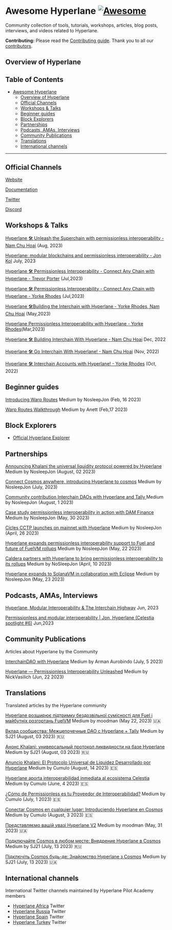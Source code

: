 
# Awesome Hyperlane [![Awesome](https://awesome.re/badge.svg)](https://awesome.re)
Community collection of tools, tutorials, workshops, articles, blog posts, interviews, and videos related to Hyperlane.

**Contributing:**
Please read the [Contributing guide](./CONTRIBUTING.md). Thank you to all our [contributors](https://github.com/hyperlane-xyz/Awesome-Hyperlane/graphs/contributors).

## Overview of Hyperlane 

## Table of Contents 
- [Awesome Hyperlane ](#awesome-hyperlane-)
  - [Overview of Hyperlane](#overview-of-hyperlane)
  - [Official Channels](#official-channels)
  - [Workshops \& Talks](#workshops--talks)
  - [Beginner guides](#beginner-guides)
  - [Block Explorers](#block-explorers)
  - [Partnerships](#partnerships)
  - [Podcasts, AMAs, Interviews](#podcasts-amas-interviews)
  - [Community Publications](#community-publications)
  - [Translations](#translations)
  - [International channels](#international-channels)
--------------

## Official Channels
[Website](https://www.hyperlane.xyz/)

[Documentation](https://docs.hyperlane.xyz/)

[Twitter](https://twitter.com/Hyperlane_xyz)

[Discord](https://discord.com/invite/hyperlane)

## Workshops & Talks
[Hyperlane 🛠️ Unleash the Superchain with permissionless interoperability - Nam Chu Hoai](https://www.youtube.com/watch?v=B50UPSpOZik&ab_channel=ETHGlobal) (Aug, 2023)

[Hyperlane: modular blockchains and permissionless interoperability - Jon Kol](https://www.youtube.com/watch?v=VHRmln0Wj1o&ab_channel=Celestia) July, 2023

[Hyperlane 🛠️ Permissionless Interoperability - Connect Any Chain with Hyperlane - Trevor Porter](https://www.youtube.com/watch?v=Y22FCnkaND8&ab_channel=ETHGlobal) (Jul,2023)

[Hyperlane 🛠️ Permissionless Interoperability - Connect Any Chain with Hyperlane - Yorke Rhodes](https://www.youtube.com/watch?v=cc7tF9HbQAw&ab_channel=ETHGlobal) (Jul,2023)

[Hyperlane 🛠Building the Interchain with Hyperlane - Yorke Rhodes, Nam Chu Hoai](https://www.youtube.com/watch?v=laFC83-RHZQ&ab_channel=ETHGlobal) (May,2023)

[Hyperlane Permissionless Interoperability with Hyperlane - Yorke Rhodes](https://www.youtube.com/watch?v=NpCOi7iZhHI&ab_channel=ETHGlobal)(Mar,2023)

[Hyperlane 🛠 Building Interchain With Hyperlane - Nam Chu Hoai](https://www.youtube.com/watch?v=lojX6gLhXnc&ab_channel=ETHGlobal) Dec, 2022

[Hyperlane 🛠 Go Interchain With Hyperlane! - Nam Chu Hoai](https://www.youtube.com/watch?v=d_4zLReh1uk&ab_channel=ETHGlobal) (Nov, 2022)

[Hyperlane 🛠 Interchain Accounts with Hyperlane! - Yorke Rhodes](https://www.youtube.com/watch?v=JjcweMKUnJE&ab_channel=ETHGlobal) (Oct, 2022)


## Beginner guides

[Introducing Warp Routes](https://medium.com/hyperlane/introducing-warp-routes-d195416e5e90) Medium by NosleepJon (Feb, 16 2023) 

[Warp Routes Walkthrough](https://medium.com/hyperlane/warp-routes-walkthrough-e963b36df8fe) Medium by Anett (Feb,17 2023)

## Block Explorers
* [Official Hyperlane Explorer](https://explorer.hyperlane.xyz/?)

## Partnerships

[Announcing Khalani the universal liquidity protocol powered by Hyperlane](https://medium.com/hyperlane/announcing-khalani-the-universal-liquidity-protocol-powered-by-hyperlane-4e811e2c042) Medium by NosleepJon (August, 02 2023) 

[Connect Cosmos anywhere, introducing Hyperlane to cosmos](https://medium.com/hyperlane/connect-cosmos-anywhere-introducing-hyperlane-to-cosmos-c453b036032a) Medium by NosleepJon (July, 2023) 

[Community contribution Interchain DAOs with Hyperlane and Tally ](https://medium.com/hyperlane/community-contribution-interchain-daos-with-hyperlane-tally-774730962b0f) Medium by NosleepJon (August, 1 2023) 

[Case study permissionless interoperability in action with DAM Finance](https://medium.com/hyperlane/case-study-permissionless-interoperability-in-action-with-dam-finance-e30ab702ddad) Medium by NosleepJon (May, 30 2023) 

[Cicles CCTP launches on mainnet with Hyperlane](https://medium.com/hyperlane/circles-cross-chain-transfer-protocol-launches-on-mainnet-with-hyperlane-6b6637a2a1a7) Medium by NosleepJon (April, 26 2023) 

[Hyperlane expands permissionless interoperability support to Fuel and future of FuelVM rollups](https://medium.com/hyperlane/hyperlane-expands-permissionless-interoperability-support-to-fuel-and-future-fuelvm-rollups-173cd977943f) Medium by NosleepJon (May, 22 2023)

[Caldera partners with Hyperlane to bring permissionless interoperability to its rollups](https://medium.com/hyperlane/caldera-partners-with-hyperlane-to-bring-permissionless-interoperability-to-its-rollups-a0a7ebed1ed3) Medium by NoSleepJon (April, 10 2023)

[Hyperlane expands to SolanaVM in collaboration with Eclipse](https://medium.com/hyperlane/hyperlane-expands-to-solana-vm-in-collaboration-with-eclipse-8465616fd0e4) Medium by NosleepJon (May, 23 2023) 

## Podcasts, AMAs, Interviews

[Hyperlane, Modular Interoperability & The Interchain Highway](https://www.youtube.com/watch?v=_ImBvpj6XT8&ab_channel=CosmosClub) Jun, 2023

[Permissionless and modular interoperability | Jon, Hyperlane (Celestia spotlight #6)](https://www.youtube.com/watch?v=2PqBykb3oBE&ab_channel=Celestia) Jun,2023

## Community Publications
Articles about Hyperlane by the Community

[InterchainDAO with Hyperlane](https://medium.com/@armanityours/interchain-dao-with-hyperlane-adf3a2db5f6) Medium by Arman Aurobindo (July, 5 2023)

[Hyperlane — Permissionless Interoperability Unleashed](https://nickvasilich.medium.com/hyperlane-permissionless-interoperability-unleashed-27e5ac4906dc) Medium by NickVasilich (Jun, 22 2023)

## Translations
Translated articles by the Hyperlane community

[Hyperlane розширює підтримку бездозвільної сумісності для Fuel і майбутніх розгортань FuelVM](https://link.medium.com/EHyAJXTVcCb) Medium by moodman (May 22, 2023) 🇺🇦

[Вклад сообщества: Межцепочечные DAO с Hyperlane + Tally](https://medium.com/@zemcugovs130820000/171970744d4a) Medium by SJ21 (August, 03 2023) 🇷🇺

[Анонс Khalani: универсальный протокол ликвидности на базе Hyperlane](https://medium.com/@zemcugovs130820000/4661da88125b) Medium by SJ21 (August, 03 2023) 🇷🇺

[Anuncio Khalani: El Protocolo Universal de Liquidez Desarrollado por Hyperlane](https://medium.com/hyperlane-esp/anuncio-khalani-el-protocolo-universal-de-liquidez-desarrollado-por-hyperlane-cb6eb8a1b414) Medium by Cumulo (August, 14 2023) 🇪🇸

[Hyperlane aporta interoperabilidad inmediata al ecosistema Celestia](https://medium.com/hyperlane-esp/hyperlane-aporta-interoperabilidad-inmediata-al-ecosistema-celestia-5a890d9116e8) Medium by Cumulo (June, 4 2023) 🇪🇸 

[¿Cómo de Permissionless es tu Proveedor de Interoperabilidad?](https://medium.com/hyperlane-esp/checklist-c%C3%B3mo-de-permissionless-es-tu-proveedor-de-interoperabilidad-28bf47a40e1a) Medium by Cumulo (July, 1 2023) 🇪🇸

[Conectar Cosmos en cualquier lugar: Introduciendo Hyperlane en Cosmos](https://medium.com/hyperlane-esp/conectar-cosmos-en-cualquier-lugar-introduciendo-hyperlane-en-cosmos-2db1e40ca911) Medium by Cumulo (August, 3 2023) 🇪🇸

[Представляємо вашій увазі Hyperlane V2](https://link.medium.com/SvtQjSwZUBb) Medium by moodman (May, 31 2023) 🇺🇦

[Подключайте Cosmos в любом месте: Внедрение Hyperlane в Cosmos](https://medium.com/@zemcugovs130820000/8749ce03b067) Medium by SJ21 (July, 13 2023) 🇷🇺

[Підключіть Cosmos будь-де: Знайомство Hyperlane з Cosmos](https://medium.com/@zemcugovs130820000/a7f33cbf4f31) Medium by SJ21 (July, 13 2023) 🇺🇦

## International channels 
International Twitter channels maintained by Hyperlane Pilot Academy members 
- [Hyperlane Africa](https://twitter.com/hyperlaneafrica) Twitter 
- [Hyperlane Russia](https://twitter.com/Hyperlane_Ru) Twitter
- [Hyperlane Spain](https://twitter.com/HyperlaneEsp) Twitter
- [Hyperlane Turkey](https://twitter.com/HyperlaneTurkey) Twitter

